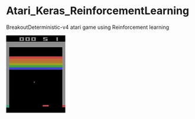 # Atari_Keras_ReinforcementLearning
BreakoutDeterministic-v4 atari game using Reinforcement learning


![github](https://github.com/raj808569/Atari_Keras_ReinforcementLearning/blob/master/Result.gif)
